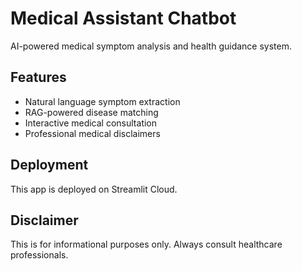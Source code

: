 # Medical Assistant Chatbot

AI-powered medical symptom analysis and health guidance system.

## Features
- Natural language symptom extraction
- RAG-powered disease matching
- Interactive medical consultation
- Professional medical disclaimers

## Deployment
This app is deployed on Streamlit Cloud.

## Disclaimer
This is for informational purposes only. Always consult healthcare professionals.
